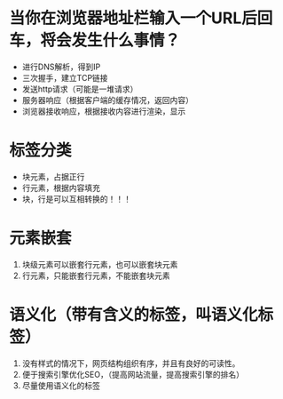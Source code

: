 # 当你在浏览器地址栏输入一个URL后回车，将会发生什么事情？
* 进行DNS解析，得到IP
* 三次握手，建立TCP链接
* 发送http请求（可能是一堆请求）
* 服务器响应（根据客户端的缓存情况，返回内容）
* 浏览器接收响应，根据接收内容进行渲染，显示



# 标签分类
* 块元素，占据正行
* 行元素，根据内容填充
* 块，行是可以互相转换的！！！

# 元素嵌套
1. 块级元素可以嵌套行元素，也可以嵌套块元素
2. 行元素，只能嵌套行元素，不能嵌套块元素



# 语义化（带有含义的标签，叫语义化标签）
1. 没有样式的情况下，网页结构组织有序，并且有良好的可读性。
2. 便于搜索引擎优化SEO，（提高网站流量，提高搜索引擎的排名）
3. 尽量使用语义化的标签
